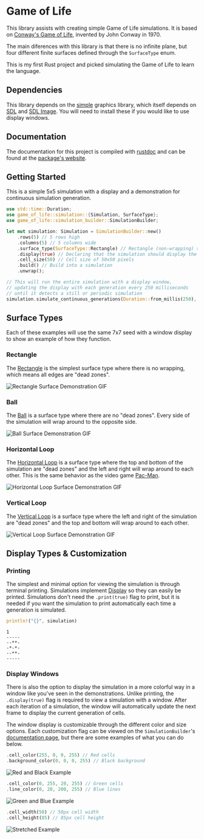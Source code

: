 # Game of Life

This library assists with creating simple Game of Life simulations. It is based on [Conway's Game of Life](https://en.wikipedia.org/wiki/Conway's_Game_of_Life), invented by John Conway in 1970.

The main diferences with this library is that there is no infinite plane, but four different finite surfaces defined through the `SurfaceType` enum.

This is my first Rust project and picked simulating the Game of Life to learn the language.

## Dependencies

This library depends on the [simple](https://docs.rs/simple/latest/simple/index.html) graphics library, which itself depends on [SDL](https://github.com/libsdl-org/SDL) and [SDL Image](https://github.com/libsdl-org/SDL_image). You will need to install these if you would like to use display windows.

## Documentation
The documentation for this project is compiled with [rustdoc](https://doc.rust-lang.org/rustdoc/what-is-rustdoc.html) and can be found at the [package's website](https://docs.rs/simple_game_of_life/1.0.0/simple_game_of_life/).

## Getting Started

This is a simple 5x5 simulation with a display and a demonstration for continuous simulation generation.

```Rust {id="getting-started" data-filename="readme.md"}
use std::time::Duration;
use game_of_life::simulation::{Simulation, SurfaceType};
use game_of_life::simulation_builder::SimulationBuilder;

let mut simulation: Simulation = SimulationBuilder::new()
    .rows(5) // 5 rows high
    .columns(5) // 5 columns wide
    .surface_type(SurfaceType::Rectangle) // Rectangle (non-wrapping) surface
    .display(true) // Declaring that the simulation should display the generations in a window
    .cell_size(50) // Cell size of 50x50 pixels
    .build() // Build into a simulation
    .unwrap();

// This will run the entire simulation with a display window,
// updating the display with each generation every 250 milliseconds
// until it detects a still or periodic simulation
simulation.simulate_continuous_generations(Duration::from_millis(250), true)
```

## Surface Types

Each of these examples will use the same 7x7 seed with a window display to show an example of how they function.

### Rectangle

The [Rectangle](https://docs.rs/simple_game_of_life/1.0.0/simple_game_of_life/simulation/enum.SurfaceType.html#variant.Rectangle) is the simplest surface type where there is no wrapping, which means all edges are "dead zones".

![Rectangle Surface Demonstration GIF](https://i.imgur.com/Z7Lyseq.gif)

### Ball

The [Ball](https://docs.rs/simple_game_of_life/1.0.0/simple_game_of_life/simulation/enum.SurfaceType.html#variant.Ball) is a surface type where there are no "dead zones". Every side of the simulation will wrap around to the opposite side.

![Ball Surface Demonstration GIF](https://i.imgur.com/bO1AHsA.gif)

### Horizontal Loop

The [Horizontal Loop](https://docs.rs/simple_game_of_life/1.0.0/simple_game_of_life/simulation/enum.SurfaceType.html#variant.HorizontalLoop) is a surface type where the top and bottom of the simulation are "dead zones" and the left and right will wrap around to each other. This is the same behavior as the video game [Pac-Man](https://en.wikipedia.org/wiki/Pac-Man).

![Horizontal Loop Surface Demonstration GIF](https://i.imgur.com/rR0HQiE.gif)

### Vertical Loop

The [Vertical Loop](https://docs.rs/simple_game_of_life/1.0.0/simple_game_of_life/simulation/enum.SurfaceType.html#variant.VerticalLoop) is a surface type where the left and right of the simulation are "dead zones" and the top and bottom will wrap around to each other.

![Vertical Loop Surface Demonstration GIF](https://i.imgur.com/yKB6Azk.gif)

## Display Types & Customization

### Printing

The simplest and minimal option for viewing the simulation is through terminal printing. Simulations implement [Display](https://doc.rust-lang.org/std/fmt/trait.Display.html) so they can easily be printed. Simulations don't need the `.print(true)` flag to print, but it is needed if you want the simulation to print automatically each time a generation is simulated.

```Rust {id="simulation-printing" data-filename="readme.md"}
println!("{}", simulation)
```

```Terminal
1
-----
--**-
-*-*-
--**-
-----
```

### Display Windows

There is also the option to display the simulation in a more colorful way in a window like you've seen in the demonstrations. Unlike printing, the `.display(true)` flag is required to view a simulation with a window. After each iteration of a simulation, the window will automatically update the next frame to display the current generation of cells.

The window display is customizable through the different color and size options. Each customization flag can be viewed on the `SimulationBuilder`'s [documentation page](https://docs.rs/simple_game_of_life/1.0.0/simple_game_of_life/simulation_builder/struct.SimulationBuilder.html), but there are some examples of what you can do below.

```Rust {id="customization-demonstration-1" data-filename="readme.md"}
.cell_color(255, 0, 0, 255) // Red cells
.background_color(0, 0, 0, 255) // Black background
```

![Red and Black Example](https://i.imgur.com/rw45eqD.gif)

```Rust {id="customization-demonstration-2" data-filename="readme.md"}
.cell_color(0, 255, 20, 255) // Green cells
.line_color(0, 20, 200, 255) // Blue lines
```

![Green and Blue Example](https://i.imgur.com/LXZdFaT.gif)

```Rust {id="customization-demonstration-3" data-filename="readme.md"}
.cell_width(50) // 50px cell width
.cell_height(85) // 85px cell height
```

![Stretched Example](https://i.imgur.com/Xfy5L2G.gif)